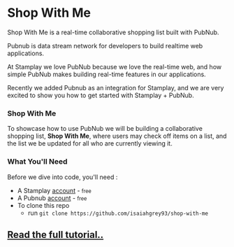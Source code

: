 # Shop With Me

Shop With Me is a real-time collaborative shopping list built with PubNub.

Pubnub is data stream network for developers to build realtime web applications.

At Stamplay we love PubNub because we love the real-time web, and how simple PubNub makes building real-time features in our applications.

Recently we added Pubnub as an integration for Stamplay, and we are very excited to show you how to get started with Stamplay + PubNub.

### Shop With Me

To showcase how to use PubNub we will be building a collaborative shopping list, **Shop With Me**, where users may check off items on a list, and the list we be updated for all who are currently viewing it.


### What You'll Need

Before we dive into code, you'll need :

* A Stamplay [account](https://stamplay.com) - <small>free</small>
* A Pubnub [account](https://pubnub.com) - <small>free</small>
* To clone this repo
	* run `git clone https://github.com/isaiahgrey93/shop-with-me`

## [Read the full tutorial..](https://blog.stamplay.com)
